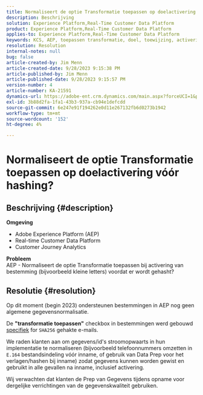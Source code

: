 ```yaml
---
title: Normaliseert de optie Transformatie toepassen op doelactivering vóór hashing?
description: Beschrijving
solution: Experience Platform,Real-Time Customer Data Platform
product: Experience Platform,Real-Time Customer Data Platform
applies-to: Experience Platform,Real-Time Customer Data Platform
keywords: KCS, AEP, toepassen transformatie, doel, toewijzing, activering, RT-CDP, Customer Journey Analytics, normaliseren, Adobe Experience Platform
resolution: Resolution
internal-notes: null
bug: false
article-created-by: Jim Menn
article-created-date: 9/28/2023 9:15:38 PM
article-published-by: Jim Menn
article-published-date: 9/28/2023 9:15:57 PM
version-number: 4
article-number: KA-21591
dynamics-url: https://adobe-ent.crm.dynamics.com/main.aspx?forceUCI=1&pagetype=entityrecord&etn=knowledgearticle&id=5c469625-445e-ee11-be6f-6045bd006268
exl-id: 3b88d2fa-1fa1-43b3-937a-cb94e1defcdd
source-git-commit: 6e247e91f194262e0d11e267132fb6d0273b1942
workflow-type: tm+mt
source-wordcount: '152'
ht-degree: 4%

---
```


# Normaliseert de optie Transformatie toepassen op doelactivering vóór hashing?

## Beschrijving {#description}

<b>Omgeving</b>
- Adobe Experience Platform (AEP)
- Real-time Customer Data Platform
- Customer Journey Analytics




<b>Probleem</b>
<br>AEP - Normaliseert de optie Transformatie toepassen bij activering van bestemming (bijvoorbeeld kleine letters) voordat er wordt gehasht?<br>

## Resolutie {#resolution}


Op dit moment (begin 2023) ondersteunen bestemmingen in AEP nog geen algemene gegevensnormalisatie.

De <b>&quot;transformatie toepassen&quot;</b> checkbox in bestemmingen werd gebouwd <u>specifiek</u> for `SHA256` gehakte e-mails.

We raden klanten aan om gegevens/id&#39;s stroomopwaarts in hun implementatie te normaliseren (bijvoorbeeld telefoonnummers omzetten in `E.164` bestandsindeling vóór inname, of gebruik van Data Prep voor het verlagen/hashen bij inname) zodat gegevens kunnen worden gewist en gebruikt in alle gevallen na inname, inclusief activering.

Wij verwachten dat klanten de Prep van Gegevens tijdens opname voor dergelijke verrichtingen van de gegevenskwaliteit gebruiken.
